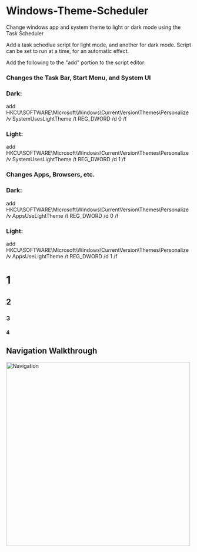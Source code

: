 # Windows-Theme-Scheduler
Change windows app and system theme to light or dark mode using the Task Scheduler

Add a task schedlue script for light mode, and another for dark mode. Script can be set to run at a time, for an automatic effect. <br />

Add the following to the "add" portion to the script editor:<br />


### Changes the Task Bar, Start Menu, and System UI <br />
### Dark:<br />
add HKCU\SOFTWARE\Microsoft\Windows\CurrentVersion\Themes\Personalize /v SystemUsesLightTheme /t REG_DWORD /d 0 /f<br />
### Light:<br />
add HKCU\SOFTWARE\Microsoft\Windows\CurrentVersion\Themes\Personalize /v SystemUsesLightTheme /t REG_DWORD /d 1 /f


### Changes Apps, Browsers, etc. <br />
### Dark:<br />
add HKCU\SOFTWARE\Microsoft\Windows\CurrentVersion\Themes\Personalize /v AppsUseLightTheme /t REG_DWORD /d 0 /f<br />
### Light:<br />
add HKCU\SOFTWARE\Microsoft\Windows\CurrentVersion\Themes\Personalize /v AppsUseLightTheme /t REG_DWORD /d 1 /f

# 1
## 2
### 3
#### 4
## Navigation Walkthrough

<img src='' title='Navigation' width='500'  />


